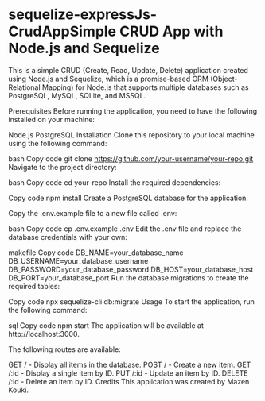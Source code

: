 # sequelize-expressJs-CrudAppSimple CRUD App with Node.js and Sequelize
This is a simple CRUD (Create, Read, Update, Delete) application created using Node.js and Sequelize, which is a promise-based ORM (Object-Relational Mapping) for Node.js that supports multiple databases such as PostgreSQL, MySQL, SQLite, and MSSQL.

Prerequisites
Before running the application, you need to have the following installed on your machine:

Node.js
PostgreSQL
Installation
Clone this repository to your local machine using the following command:

bash
Copy code
git clone https://github.com/your-username/your-repo.git
Navigate to the project directory:

bash
Copy code
cd your-repo
Install the required dependencies:

Copy code
npm install
Create a PostgreSQL database for the application.

Copy the .env.example file to a new file called .env:

bash
Copy code
cp .env.example .env
Edit the .env file and replace the database credentials with your own:

makefile
Copy code
DB_NAME=your_database_name
DB_USERNAME=your_database_username
DB_PASSWORD=your_database_password
DB_HOST=your_database_host
DB_PORT=your_database_port
Run the database migrations to create the required tables:

Copy code
npx sequelize-cli db:migrate
Usage
To start the application, run the following command:

sql
Copy code
npm start
The application will be available at http://localhost:3000.

The following routes are available:

GET / - Display all items in the database.
POST / - Create a new item.
GET /:id - Display a single item by ID.
PUT /:id - Update an item by ID.
DELETE /:id - Delete an item by ID.
Credits
This application was created by Mazen Kouki.